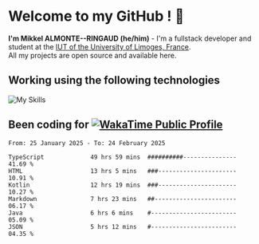 # Welcome to my GitHub ! 🌃

**I'm Mikkel ALMONTE--RINGAUD (he/him)** - I'm a fullstack developer and student at the [IUT of the University of Limoges, France](https://iut.unilim.fr). \
All my projects are open source and available here.

## Working using the following technologies

![My Skills](https://skillicons.dev/icons?i=solidjs,pnpm,nodejs,ts,js,vercel,netlify,html,css,rust,astro,git,vue,md,electron,figma,github,bash,bun,cloudflare,py,tailwind,nginx,npm,tauri,vite,zig,yarn,windicss,dart,flutter,kotlin&theme=dark)

## Been coding for [![WakaTime Public Profile](https://wakatime.com/badge/user/0839e595-e07a-435c-8d59-ed95f2a3d6dd.svg?style=flat-square)](https://wakatime.com/@0839e595-e07a-435c-8d59-ed95f2a3d6dd)

<!--START_SECTION:waka-->

```plain
From: 25 January 2025 - To: 24 February 2025

TypeScript             49 hrs 59 mins  ##########---------------   41.69 %
HTML                   13 hrs 5 mins   ###----------------------   10.91 %
Kotlin                 12 hrs 19 mins  ###----------------------   10.27 %
Markdown               7 hrs 23 mins   ##-----------------------   06.17 %
Java                   6 hrs 6 mins    #------------------------   05.09 %
JSON                   5 hrs 12 mins   #------------------------   04.35 %
```

<!--END_SECTION:waka-->
